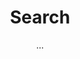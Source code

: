 ---
title: "Search"
date: ...
draft: false
layout: "search"
placeholder: "Search for a specific content"
---